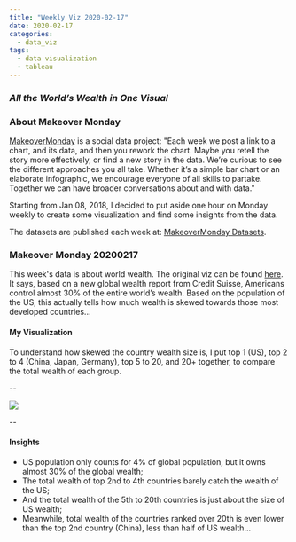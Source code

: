 ```yaml
---
title: "Weekly Viz 2020-02-17"
date: 2020-02-17
categories:
  - data_viz
tags:
  - data visualization
  - tableau
---
```


### *All the World’s Wealth in One Visual*


### About Makeover Monday

[MakeoverMonday](http://www.makeovermonday.co.uk/) is a social data project:
"Each week we post a link to a chart, and its data, and then you rework the chart.
Maybe you retell the story more effectively, or find a new story in the data.
We’re curious to see the different approaches you all take. Whether it’s a simple bar chart or an elaborate infographic, we encourage everyone of all skills to partake.
Together we can have broader conversations about and with data."

Starting from Jan 08, 2018, I decided to put aside one hour on Monday weekly to create some visualization and find some insights from the data.

The datasets are published each week at: [MakeoverMonday Datasets](http://www.makeovermonday.co.uk/data/).

### Makeover Monday 20200217

This week's data is about world wealth. The original viz can be found [here](https://howmuch.net/articles/distribution-worlds-wealth-2019). It says, based on a new global wealth report from Credit Suisse, Americans control almost 30% of the entire world’s wealth. Based on the population of the US, this actually tells how much wealth is skewed towards those most developed countries...  

#### My Visualization

To understand how skewed the country wealth size is, I put top 1 (US), top 2 to 4 (China, Japan, Germany), top 5 to 20, and 20+ together, to compare the total wealth of each group.  

--  

<div class='tableauPlaceholder' id='viz1581988075061' style='position: relative'>
<noscript><a href='#'>
  <img alt=' ' src='https:&#47;&#47;public.tableau.com&#47;static&#47;images&#47;Ma&#47;MakeOverMonday2020210WorldWealth&#47;WorldWealth&#47;1_rss.png' style='border: none' />
</a></noscript>
<object class='tableauViz'  style='display:none;'>
  <param name='host_url' value='https%3A%2F%2Fpublic.tableau.com%2F' />
  <param name='embed_code_version' value='3' />
  <param name='site_root' value='' />
  <param name='name' value='MakeOverMonday2020210WorldWealth&#47;WorldWealth' />
  <param name='tabs' value='no' />
  <param name='toolbar' value='yes' />
  <param name='static_image' value='https:&#47;&#47;public.tableau.com&#47;static&#47;images&#47;Ma&#47;MakeOverMonday2020210WorldWealth&#47;WorldWealth&#47;1.png' />
  <param name='animate_transition' value='yes' />
  <param name='display_static_image' value='yes' />
  <param name='display_spinner' value='yes' />
  <param name='display_overlay' value='yes' />
  <param name='display_count' value='yes' />
  <param name='filter' value='publish=yes' />
</object></div>        
<script type='text/javascript'>   
  var divElement = document.getElementById('viz1581988075061');      
  var vizElement = divElement.getElementsByTagName('object')[0];       
  if ( divElement.offsetWidth > 800 ) { vizElement.style.width='800px';vizElement.style.height='627px';} else if ( divElement.offsetWidth > 500 ) { vizElement.style.width='800px';vizElement.style.height='627px';} else { vizElement.style.width='100%';vizElement.style.height='727px';}              
  var scriptElement = document.createElement('script');             
  scriptElement.src = 'https://public.tableau.com/javascripts/api/viz_v1.js';        
  vizElement.parentNode.insertBefore(scriptElement, vizElement);            
</script>
  
  
--  

#### Insights
* US population only counts for 4% of global population, but it owns almost 30% of the global wealth;  
* The total wealth of top 2nd to 4th countries barely catch the wealth of the US;  
* And the total wealth of the 5th to 20th countries is just about the size of US wealth;  
* Meanwhile, total wealth of the countries ranked over 20th is even lower than the top 2nd country (China), less than half of US wealth...  


